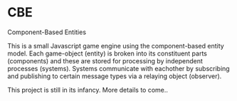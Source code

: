 CBE
===

Component-Based Entities


This is a small Javascript game engine using the component-based entity model. Each game-object (entity) is broken into its constituent parts (components) and these are stored for processing by independent processes (systems). Systems communicate with eachother by subscribing and publishing to certain message types via a relaying object (observer).

This project is still in its infancy. More details to come..
